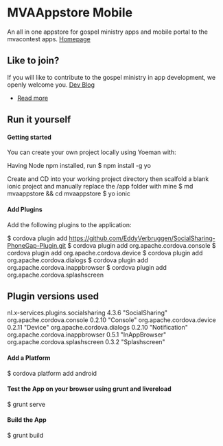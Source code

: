 MVAAppstore Mobile
======================

An all in one appstore for gospel ministry apps and mobile portal to the mvacontest apps. [Homepage](http://mvaappstore.com/)

## Like to join?
If you will like to contribute to the gospel ministry in app development, we openly welcome you. [Dev Blog](http://mvaappstore.com/dev/)

- [Read more](http://mvacontest.com/news)

## Run it yourself

#### Getting started
You can create your own project locally using Yoeman with:

Having Node npm installed, run
  $ npm install -g yo
  
Create and CD into your working project directory then scalfold a blank ionic project and manually replace the /app folder with mine
  $ md mvaappstore && cd mvaappstore
  $ yo ionic
  
#### Add Plugins
Add the following plugins to the application:

  $ cordova plugin add https://github.com/EddyVerbruggen/SocialSharing-PhoneGap-Plugin.git
  $ cordova plugin add org.apache.cordova.console
  $ cordova plugin add org.apache.cordova.device
  $ cordova plugin add org.apache.cordova.dialogs
  $ cordova plugin add org.apache.cordova.inappbrowser
  $ cordova plugin add org.apache.cordova.splashscreen

Plugin versions used
----------------------

nl.x-services.plugins.socialsharing 4.3.6 "SocialSharing"
org.apache.cordova.console 0.2.10 "Console"
org.apache.cordova.device 0.2.11 "Device"
org.apache.cordova.dialogs 0.2.10 "Notification"
org.apache.cordova.inappbrowser 0.5.1 "InAppBrowser"
org.apache.cordova.splashscreen 0.3.2 "Splashscreen"

#### Add a Platform
  $ cordova platform add android
  
#### Test the App on your browser using grunt and livereload
  $ grunt serve
  
#### Build the App
  $ grunt build